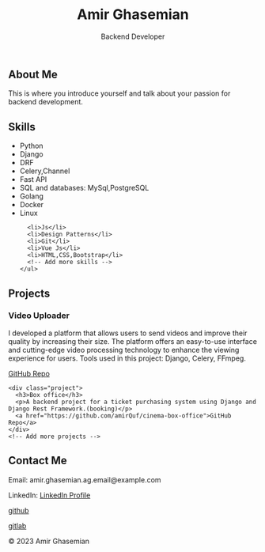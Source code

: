 <html lang="en">
<head>
  <meta charset="UTF-8">
  <meta name="viewport" content="width=device-width, initial-scale=1.0">
  <title>Your Portfolio</title>
  <link rel="stylesheet" href="styles.css"> <!-- Link your custom CSS file -->
</head>
<body>
  <header>
    <h1>Amir Ghasemian</h1>
    <p>Backend Developer</p>
  </header>

  <section id="about">
    <h2>About Me</h2>
    <p>This is where you introduce yourself and talk about your passion for backend development.</p>
  </section>

  <section id="skills">
    <h2>Skills</h2>
    <ul>
      <li>Python</li>
      <li>Django</li>
      <li>DRF</li>
      <li>Celery,Channel</li>
      <li>Fast API</li>
      <li>SQL and databases: MySql,PostgreSQL</li>
      <li>Golang</li>
      <li>Docker</li>
      <li>Linux</li>
      
      <li>Js</li>
      <li>Design Patterns</li>
      <li>Git</li>
      <li>Vue Js</li>
      <li>HTML,CSS,Bootstrap</li>
      <!-- Add more skills -->
    </ul>
  </section>

  <section id="projects">
    <h2>Projects</h2>
    <div class="project">
      <h3>Video Uploader</h3>
      <p>I developed a platform that allows users to send videos and improve their quality by increasing their size. The platform offers an easy-to-use interface and cutting-edge video processing technology to enhance the viewing experience for users. Tools used in this project: Django, Celery, FFmpeg.</p>
      <a href=" https://github.com/amirQuf/ConvertVideo">GitHub Repo</a>
    </div>

    <div class="project">
      <h3>Box office</h3>
      <p>A backend project for a ticket purchasing system using Django and Django Rest Framework.(booking)</p>
      <a href="https://github.com/amirQuf/cinema-box-office">GitHub Repo</a>
    </div>
    <!-- Add more projects -->

  </section>

  <section id="contact">
    <h2>Contact Me</h2>
    <p>Email: amir.ghasemian.ag.email@example.com</p>
    <p>LinkedIn: <a href="https://www.linkedin.com/in/amirquf/">LinkedIn Profile</a></p>
    <p><a href ="https://github.com/amirQuf">github</a></p>
    <p><a href ="https://gitlsb.com/amirQuf">gitlab</a></p>
  </section>

  <footer>
    <p>&copy; 2023 Amir Ghasemian</p>
  </footer>

  <!-- Add any necessary scripts -->
</body>
</html>
